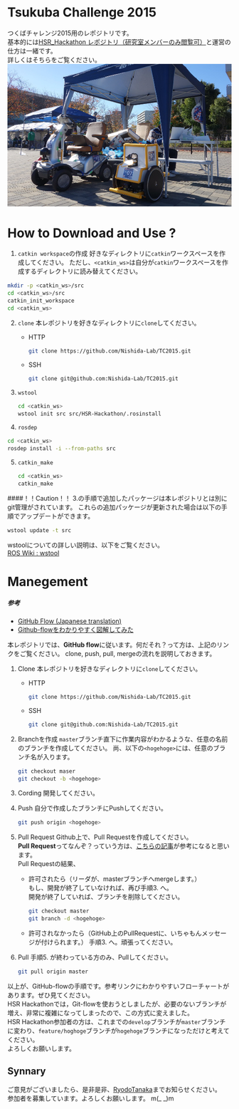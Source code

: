 # Tsukuba Challenge 2015
つくばチャレンジ2015用のレポジトリです。  
基本的には[HSR_Hackathon レポジトリ（研究室メンバーのみ閲覧可）](http://github.com/Nishida-Lab/HSR-Hackathon)と運営の仕方は一緒です。  
詳しくはそちらをご覧ください。  
![TC2014](.image/tc2014.jpg)


# How to Download and Use ?
1. `catkin workspace`の作成
  好きなディレクトリに`catkin`ワークスペースを作成してください。
  ただし、`<catkin_ws>`は自分が`catkin`ワークスペースを作成するディレクトリに読み替えてください。
  ```bash
  mkdir -p <catkin_ws>/src
  cd <catkin_ws>/src
  catkin_init_workspace
  cd <catkin_ws>
  ```

2. `clone`
   本レポジトリを好きなディレクトリに`clone`してください。
   - HTTP
	 ```bash
	 git clone https://github.com/Nishida-Lab/TC2015.git
	 ```

	- SSH
	  ```bash
	  git clone git@github.com:Nishida-Lab/TC2015.git
	  ```

3. `wstool`
   ```bash
   cd <catkin_ws>
   wstool init src src/HSR-Hackathon/.rosinstall
   ```

4. `rosdep`
  ```bash
  cd <catkin_ws>
  rosdep install -i --from-paths src
  ```

5. `catkin_make`
   ```bash
   cd <catkin_ws>
   catkin_make
   ```

####！！Caution！！
3.の手順で追加したパッケージは本レポジトリとは別にgit管理がされています。
これらの追加パッケージが更新された場合は以下の手順でアップデートができます。
```bash
wstool update -t src
```
wstoolについての詳しい説明は、以下をご覧ください。  
[ROS Wiki : wstool](http://wiki.ros.org/wstool)

# Manegement
##### 参考
- [GitHub Flow (Japanese translation)](https://gist.github.com/Gab-km/3705015)
- [Github-flowをわかりやすく図解してみた](http://b.pyar.bz/blog/2014/01/22/github-flow/)

本レポジトリでは、**GitHub flow**に従います。何だそれ？って方は、上記のリンクをご覧ください。
clone, push, pull, mergeの流れを説明しておきます。

1. Clone
   本レポジトリを好きなディレクトリに`clone`してください。
   - HTTP
	 ```bash
	 git clone https://github.com/Nishida-Lab/TC2015.git
	 ```

	- SSH
	  ```bash
	  git clone git@github.com:Nishida-Lab/TC2015.git
	  ```

2. Branchを作成
   `master`ブランチ直下に作業内容がわかるような、任意の名前のブランチを作成してください。
   尚、以下の`<hogehoge>`には、任意のブランチ名が入ります。
   ```bash
   git checkout maser
   git checkout -b <hogehoge>
   ```

3. Cording
   開発してください。

4. Push
   自分で作成したブランチにPushしてください。
   ```bash
   git push origin <hogehoge>
   ```

5. Pull Request
   Github上で、Pull Requestを作成してください。  
   **Pull Request**ってなんぞ？っていう方は、[こちらの記事](http://qiita.com/samurairunner/items/7442521bce2d6ac9330b)が参考になると思います。  
   Pull Requestの結果、
   - 許可されたら（リーダが、masterブランチへmergeします。）  
	 もし、開発が終了していなければ、再び手順3. へ。  
	 開発が終了していれば、ブランチを削除してください。
	 ```bash
	 git checkout master
	 git branch -d <hogehoge>
	 ```

	- 許可されなかったら（GitHub上のPullRequestに、いちゃもんメッセージが付けられます。）
	手順3. へ。頑張ってください。

6. Pull
   手順5. が終わっている方のみ、Pullしてください。
   ```bash
   git pull origin master
   ```

以上が、GitHub-flowの手順です。参考リンクにわかりやすいフローチャートがあります。ぜひ見てください。  
HSR Hackathonでは，Git-flowを使おうとしましたが、必要のないブランチが増え、非常に複雑になってしまったので、この方式に変えました。  
HSR Hackathon参加者の方は、これまでの`develop`ブランチが`master`ブランチに変わり、`feature/hoghoge`ブランチが`hogehoge`ブランチになっただけと考えてください。  
よろしくお願いします。

## Synnary
ご意見がございましたら、是非是非、[RyodoTanaka](http://github.com/Ryodotanaka)までお知らせください。  
参加者を募集しています。よろしくお願いします。 m(_ _)m
